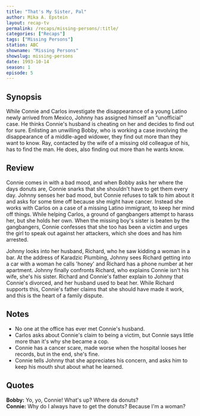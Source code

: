 ```yaml
---
title: "That's My Sister, Pal"
author: Mika A. Epstein
layout: recap-tv
permalink: /recaps/missing-persons/:title/
categories: ["Recaps"]
tags: ["Missing Persons"]
station: ABC
showname: "Missing Persons"
showslug: missing-persons
date: 1993-10-14
season: 1
episode: 5
---
```


## Synopsis

While Connie and Carlos investigate the disappearance of a young Latino newly arrived from Mexico, Johnny has assigned himself an &#8220;unofficial&#8221; case. He thinks Connie's husband is cheating on her and decides to find out for sure. Enlisting an unwilling Bobby, who is working a case involving the disappearance of a middle-aged widower, they find out more than they want to know. Ray, contacted by the wife of a missing old colleague of his, has to find the man. He does, also finding out more than he wants know.

## Review

Connie comes in with a bad mood, and when Bobby asks her where the days donuts are, Connie snarks that she shouldn't have to get them every day. Johnny senses her bad mood, but Connie refuses to talk to him about it and asks for some time off because she might have cancer. Instead she works with Carlos on a case of a missing Latino immigrant, to keep her mind off things. While helping Carlos, a ground of gangbangers attempt to harass her, but she holds her own. When the missing boy's sister is beaten by the gangbangers, Connie confesses that she too has been a victim and urges the girl to speak out against her attackers, which she does and has him arrested.

Johnny looks into her husband, Richard, who he saw kidding a woman in a bar. At the address of Karadzic Plumbing, Johnny sees Richard getting into a car with a woman he calls 'honey' and Richard has a phone number at her apartment. Johnny finally confronts Richard, who explains Connie isn't his wife, she's his sister. Richard and Connie's father explain to Johnny that Connie's divorced, and her husband used to beat her. While Richard supports this, Connie's father claims that she should have made it work, and this is the heart of a family dispute.

## Notes

* No one at the office has ever met Connie's husband.  
* Carlos asks about Connie's claim to being a victim, but Connie says little more than it's why she became a cop.  
* Connie has a cancer scare, made worse when the hospital looses her records, but in the end, she's fine.  
* Connie tells Johnny that she appreciates his concern, and asks him to keep his mouth shut about what he learned.

## Quotes

**Bobby:** Yo, yo, Connie! What's up? Where da donuts?  
**Connie:** Why do I always have to get the donuts? Because I'm a woman?
